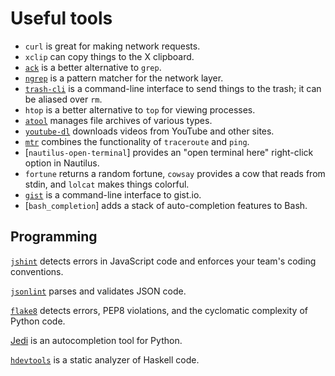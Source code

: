 # Useful tools

* `curl` is great for making network requests.
* `xclip` can copy things to the X clipboard.
* [`ack`](http://betterthangrep.com/) is a better alternative to `grep`.
* [`ngrep`](http://ngrep.sourceforge.net/) is a pattern matcher for the network layer.
* [`trash-cli`](https://github.com/andreafrancia/trash-cli) is a command-line interface to send things to the trash; it can be aliased over `rm`.
* `htop` is a better alternative to `top` for viewing processes.
* [`atool`](http://www.nongnu.org/atool/) manages file archives of various types.
* [`youtube-dl`](https://rg3.github.com/youtube-dl/) downloads videos from YouTube and other sites.
* [`mtr`](http://www.bitwizard.nl/mtr/) combines the functionality of `traceroute` and `ping`.
* [`nautilus-open-terminal`] provides an "open terminal here" right-click option in Nautilus.
* `fortune` returns a random fortune, `cowsay` provides a cow that reads from stdin, and `lolcat` makes things colorful.
* [`gist`](https://github.com/defunkt/gist) is a command-line interface to gist.io.
* [`bash_completion`] adds a stack of auto-completion features to Bash.

## Programming

[`jshint`](https://github.com/jshint/jshint) detects errors in JavaScript code and enforces your team's coding conventions.

[`jsonlint`](https://github.com/zaach/jsonlint) parses and validates JSON code.

[`flake8`](https://bitbucket.org/tarek/flake8/overview) detects errors, PEP8 violations, and the cyclomatic complexity of Python code.

[Jedi](https://github.com/davidhalter/jedi) is an autocompletion tool for Python.

[`hdevtools`](https://github.com/bitc/hdevtools) is a static analyzer of Haskell code.



